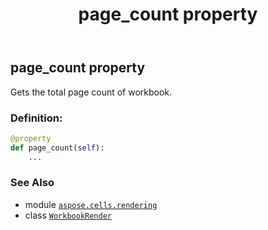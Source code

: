 ﻿---
title: page_count property
second_title: Aspose.Cells for Python via .NET API References
description: 
type: docs
weight: 70
url: /aspose.cells.rendering/workbookrender/page_count/
is_root: false
---

## page_count property


Gets the total page count of workbook.
### Definition:
```python
@property
def page_count(self):
    ...
```

### See Also
* module [`aspose.cells.rendering`](../../)
* class [`WorkbookRender`](/cells/python-net/aspose.cells.rendering/workbookrender)
